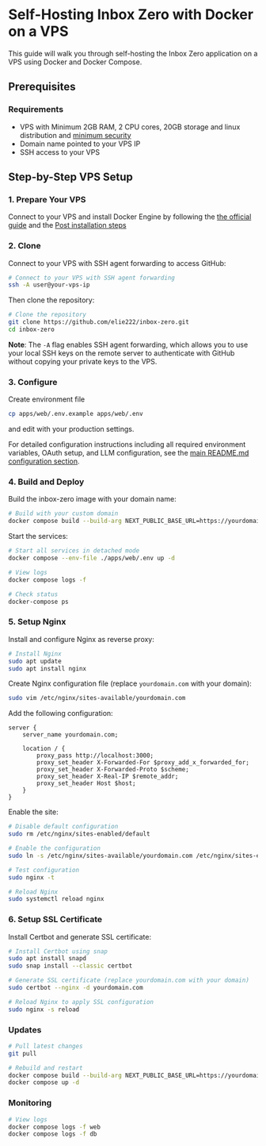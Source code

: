 # Self-Hosting Inbox Zero with Docker on a VPS

This guide will walk you through self-hosting the Inbox Zero application on a VPS using Docker and Docker Compose.

## Prerequisites

### Requirements

- VPS with Minimum 2GB RAM, 2 CPU cores, 20GB storage and linux distribution and [minimum security](https://help.ovhcloud.com/csm/en-gb-vps-security-tips?id=kb_article_view&sysparm_article=KB0047706)
- Domain name pointed to your VPS IP
- SSH access to your VPS

## Step-by-Step VPS Setup

### 1. Prepare Your VPS

Connect to your VPS and install Docker Engine by following the [the official guide](https://docs.docker.com/engine/install) and the [Post installation steps](https://docs.docker.com/engine/install/linux-postinstall/#manage-docker-as-a-non-root-user)

### 2. Clone

Connect to your VPS with SSH agent forwarding to access GitHub:

```bash
# Connect to your VPS with SSH agent forwarding
ssh -A user@your-vps-ip
```

Then clone the repository:

```bash
# Clone the repository
git clone https://github.com/elie222/inbox-zero.git
cd inbox-zero
```

**Note**: The `-A` flag enables SSH agent forwarding, which allows you to use your local SSH keys on the remote server to authenticate with GitHub without copying your private keys to the VPS.

### 3. Configure

Create environment file

```bash
cp apps/web/.env.example apps/web/.env
```

and edit with your production settings.

For detailed configuration instructions including all required environment variables, OAuth setup, and LLM configuration, see the [main README.md configuration section](../../README.md#L107).

### 4. Build and Deploy

Build the inbox-zero image with your domain name:

```bash
# Build with your custom domain
docker compose build --build-arg NEXT_PUBLIC_BASE_URL=https://yourdomain.com
```

Start the services:

```bash
# Start all services in detached mode
docker compose --env-file ./apps/web/.env up -d

# View logs
docker compose logs -f

# Check status
docker-compose ps
```

### 5. Setup Nginx

Install and configure Nginx as reverse proxy:

```bash
# Install Nginx
sudo apt update
sudo apt install nginx
```

Create Nginx configuration file (replace `yourdomain.com` with your domain):

```bash
sudo vim /etc/nginx/sites-available/yourdomain.com
```

Add the following configuration:

```nginx
server {
    server_name yourdomain.com;
    
    location / {
        proxy_pass http://localhost:3000;
        proxy_set_header X-Forwarded-For $proxy_add_x_forwarded_for;
        proxy_set_header X-Forwarded-Proto $scheme;
        proxy_set_header X-Real-IP $remote_addr;
        proxy_set_header Host $host;
    }
}
```

Enable the site:

```bash
# Disable default configuration
sudo rm /etc/nginx/sites-enabled/default

# Enable the configuration
sudo ln -s /etc/nginx/sites-available/yourdomain.com /etc/nginx/sites-enabled/yourdomain.com

# Test configuration
sudo nginx -t

# Reload Nginx
sudo systemctl reload nginx
```

### 6. Setup SSL Certificate

Install Certbot and generate SSL certificate:

```bash
# Install Certbot using snap
sudo apt install snapd
sudo snap install --classic certbot

# Generate SSL certificate (replace yourdomain.com with your domain)
sudo certbot --nginx -d yourdomain.com

# Reload Nginx to apply SSL configuration
sudo nginx -s reload
```

### Updates

```bash
# Pull latest changes
git pull

# Rebuild and restart
docker compose build --build-arg NEXT_PUBLIC_BASE_URL=https://yourdomain.com
docker compose up -d
```
### Monitoring

```bash
# View logs
docker compose logs -f web
docker compose logs -f db
```


